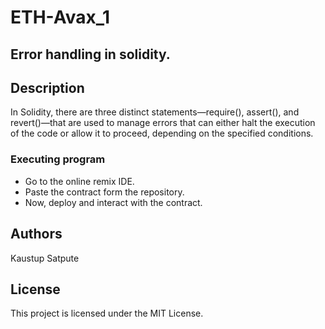 # ETH-Avax_1
## Error handling in solidity.
## Description

In Solidity, there are three distinct statements—require(), assert(), and revert()—that are used to manage errors that can either halt the execution of the code or allow it to proceed, depending on the specified conditions.


### Executing program

* Go to the online remix IDE.
* Paste the contract form the repository.
* Now, deploy and interact with the contract.

## Authors

Kaustup Satpute

## License

This project is licensed under the MIT License.
